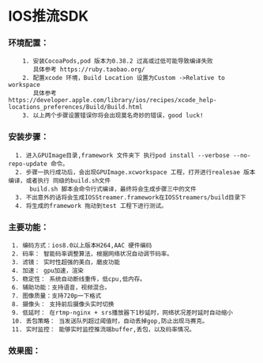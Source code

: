 # IOS推流SDK
###   环境配置：
		1. 安装CocoaPods,pod 版本为0.38.2 过高或过低可能导致编译失败
		   具体参考 https://ruby.taobao.org/
		2. 配置xcode 环境，Build Location 设置为Custom ->Relative to workspace
		   具体参考 https://developer.apple.com/library/ios/recipes/xcode_help-locations_preferences/Build/Build.html
		3. 以上两个步骤设置错误你将会出现莫名奇妙的错误，good luck!
###   安装步骤：
      1. 进入GPUImage目录,framework 文件夹下 执行pod install --verbose --no-repo-update 命令。
      2. 步骤一执行成功后，会出现GPUImage.xcworkspace 工程，打开进行realesae 版本编译，或者执行 同级的build.sh文件
          build.sh 脚本会命令行式编译，最终将会生成步骤三中的文件
      3. 不出意外的话将会生成IOSStreamer.framework在IOSStreamers/build目录下
      4. 将生成的framework 拖动到test 工程下进行测试。
###   主要功能：
     1. 编码方式：ios8.0以上版本H264,AAC 硬件编码
     2. 码率： 智能码率调整算法，根据网络状况自动调节码率。
     3. 滤镜： 实时性超强的美白，磨皮功能
     4. 加速： gpu加速，渲染
     5. 稳定性： 系统自动断线重传，低cpu,低内存。
     6. 辅助功能：支持语音，视频混合。
     7. 图像质量：支持720p一下格式
     8. 摄像头： 支持前后摄像头实时切换
     9. 低延时： 在rtmp-nginx + srs播放器下1秒延时，网络状况差时延时自动缩小
     10. 丢包策略： 当发送队列超过阈值时，自动丢掉gop,防止出现马赛克。
     11. 实时监控： 能够实时监控推流端buffer,丢包，以及码率情况。
###   效果图：

     
      	